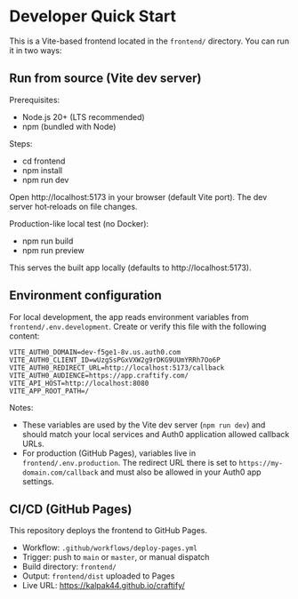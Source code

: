 # Developer Quick Start

This is a Vite-based frontend located in the `frontend/` directory. You can run it in two ways:

## Run from source (Vite dev server)

Prerequisites:
- Node.js 20+ (LTS recommended)
- npm (bundled with Node)

Steps:
- cd frontend
- npm install
- npm run dev

Open http://localhost:5173 in your browser (default Vite port). The dev server hot‑reloads on file changes.

Production-like local test (no Docker):
- npm run build
- npm run preview

This serves the built app locally (defaults to http://localhost:5173).

## Environment configuration

For local development, the app reads environment variables from `frontend/.env.development`.
Create or verify this file with the following content:

```
VITE_AUTH0_DOMAIN=dev-f5ge1-8v.us.auth0.com
VITE_AUTH0_CLIENT_ID=wUzgSsPGxVXW2g9rDKG9UUmYRRh7Oo6P
VITE_AUTH0_REDIRECT_URL=http://localhost:5173/callback
VITE_AUTH0_AUDIENCE=https://app.craftify.com/
VITE_API_HOST=http://localhost:8080
VITE_APP_ROOT_PATH=/
```

Notes:
- These variables are used by the Vite dev server (`npm run dev`) and should match your local services and Auth0 application allowed callback URLs.
- For production (GitHub Pages), variables live in `frontend/.env.production`. The redirect URL there is set to `https://my-domain.com/callback` and must also be allowed in your Auth0 app settings.

## CI/CD (GitHub Pages)

This repository deploys the frontend to GitHub Pages.

- Workflow: `.github/workflows/deploy-pages.yml`
- Trigger: push to `main` or `master`, or manual dispatch
- Build directory: `frontend/`
- Output: `frontend/dist` uploaded to Pages
- Live URL: https://kalpak44.github.io/craftify/